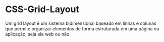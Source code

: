 # CSS-Grid-Layout
Um grid layout é um sistema bidimensional baseado em linhas e colunas que permite organizar elementos de forma estruturada em uma página ou aplicação, seja ela web ou não.
